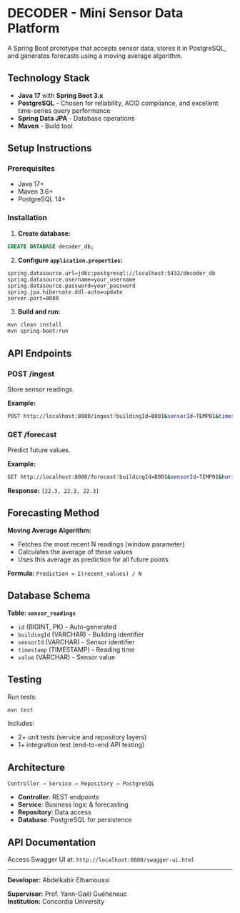# DECODER - Mini Sensor Data Platform

A Spring Boot prototype that accepts sensor data, stores it in PostgreSQL, and generates forecasts using a moving average algorithm.

## Technology Stack

- **Java 17** with **Spring Boot 3.x**
- **PostgreSQL** - Chosen for reliability, ACID compliance, and excellent time-series query performance
- **Spring Data JPA** - Database operations
- **Maven** - Build tool

## Setup Instructions

### Prerequisites
- Java 17+
- Maven 3.6+
- PostgreSQL 14+

### Installation

1. **Create database:**
```sql
CREATE DATABASE decoder_db;
```

2. **Configure `application.properties`:**
```properties
spring.datasource.url=jdbc:postgresql://localhost:5432/decoder_db
spring.datasource.username=your_username
spring.datasource.password=your_password
spring.jpa.hibernate.ddl-auto=update
server.port=8080
```

3. **Build and run:**
```bash
mvn clean install
mvn spring-boot:run
```

## API Endpoints

### POST /ingest
Store sensor readings.

**Example:**
```bash
POST http://localhost:8080/ingest?buildingId=B001&sensorId=TEMP01&timestamp=2025-10-25T10:00:00&value=22.5
```

### GET /forecast
Predict future values.

**Example:**
```bash
GET http://localhost:8080/forecast?buildingId=B001&sensorId=TEMP01&horizon=3&window=5
```
**Response:** `[22.3, 22.3, 22.3]`

## Forecasting Method

**Moving Average Algorithm:**
- Fetches the most recent N readings (window parameter)
- Calculates the average of these values
- Uses this average as prediction for all future points

**Formula:** `Prediction = Σ(recent_values) / N`

## Database Schema

**Table: `sensor_readings`**
- `id` (BIGINT, PK) - Auto-generated
- `buildingId` (VARCHAR) - Building identifier
- `sensorId` (VARCHAR) - Sensor identifier
- `timestamp` (TIMESTAMP) - Reading time
- `value` (VARCHAR) - Sensor value

## Testing

Run tests:
```bash
mvn test
```

Includes:
- 2+ unit tests (service and repository layers)
- 1+ integration test (end-to-end API testing)

## Architecture

```
Controller → Service → Repository → PostgreSQL
```

- **Controller**: REST endpoints
- **Service**: Business logic & forecasting
- **Repository**: Data access
- **Database**: PostgreSQL for persistence

## API Documentation

Access Swagger UI at: `http://localhost:8080/swagger-ui.html`

---

**Developer:** Abdelkabir Elhamoussi

**Supervisor:** Prof. Yann-Gaël Guéhéneuc  
**Institution:** Concordia University
